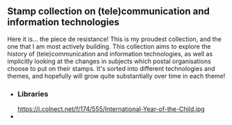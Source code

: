 ## Stamp collection on (tele)communication and information technologies

Here it is... the piece de resistance! This is my proudest collection, and the one that I am most actively building. This collection aims to explore the history of (tele)communication and information technologies, as well as implicitly looking at the changes in subjects which postal organisations choose to put on their stamps. It's sorted into different technologies and themes, and hopefully will grow quite substantially over time in each theme!
- ### Libraries
  https://i.colnect.net/f/174/555/International-Year-of-the-Child.jpg
-